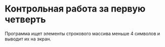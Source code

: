 # Контрольная работа за первую четверть
Программа ищет элементы строкового массива меньше 4 символов и выводит их на экран. 


